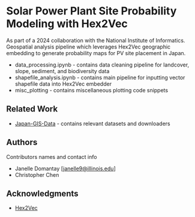 # Solar Power Plant Site Probability Modeling with Hex2Vec

As part of a 2024 collaboration with the National Institute of Informatics. Geospatial analysis pipeline which leverages Hex2Vec geographic embedding to generate probability maps for PV site placement in Japan. 

- data_processing.ipynb - contains data cleaning pipeline for landcover, slope, sediment, and biodiversity data
- shapefile_analysis.ipynb - contains main pipeline for inputting vector shapefile data into Hex2Vec embedder
- misc_plotting - contains miscellaneous plotting code snippets

## Related Work
* [Japan-GIS-Data](https://github.com/Jae-Domain/Japan-GIS-Data) - contains relevant datasets and downloaders

## Authors

Contributors names and contact info

- Janelle Domantay [janelle9@illinois.edu]
- Christopher Chen 

## Acknowledgments

* [Hex2Vec](https://github.com/kraina-ai/srai)

